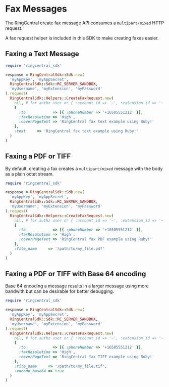 # Fax Messages

The RingCentral create fax message API consumes a `multipart/mixed` HTTP request.

A fax request helper is included in this SDK to make creating faxes easier.

## Faxing a Text Message

```ruby
require 'ringcentral_sdk'

response = RingCentralSdk::Sdk.new(
  'myAppKey', 'myAppSecret',
  RingCentralSdk::Sdk::RC_SERVER_SANDBOX,
  'myUsername', 'myExtension', 'myPassword'
).request(
  RingCentralSdk::Helpers::CreateFaxRequest.new(
    nil, # for authz user or { :account_id => '~', :extension_id => '~' }
    {
      :to            => [{ :phoneNumber => '+16505551212' }],
      :faxResolution => 'High',
      :coverPageText => 'RingCentral fax text example using Ruby!'
    },
    :text     => 'RingCentral fax text example using Ruby!'
  )
)
```

## Faxing a PDF or TIFF

By default, creating a fax creates a `multipart/mixed` message with the body as a plain octet stream.

```ruby
require 'ringcentral_sdk'

response = RingCentralSdk::Sdk.new(
  'myAppKey', 'myAppSecret',
  RingCentralSdk::Sdk::RC_SERVER_SANDBOX,
  'myUsername', 'myExtension', 'myPassword'
).request(
  RingCentralSdk::Helpers::CreateFaxRequest.new(
    nil, # for authz user or { :account_id => '~', :extension_id => '~' }
    {
      :to            => [{ :phoneNumber => '+16505551212' }],
      :faxResolution => 'High',
      :coverPageText => 'RingCentral fax PDF example using Ruby!'
    },
    :file_name     => '/path/to/my_file.pdf'
  )
)
```

## Faxing a PDF or TIFF with Base 64 encoding

Base 64 encoding a message results in a larger message using more bandwith but
can be desirable for better debugging.

```ruby
require 'ringcentral_sdk'

response = RingCentralSdk::Sdk.new(
  'myAppKey', 'myAppSecret',
  RingCentralSdk::Sdk::RC_SERVER_SANDBOX,
  'myUsername', 'myExtension', 'myPassword'
).request(
  RingCentralSdk::Helpers::CreateFaxRequest.new(
    nil, # for authz user or { :account_id => '~', :extension_id => '~' }
    {
      :to            => [{ :phoneNumber => '+16505551212' }],
      :faxResolution => 'High',
      :coverPageText => 'RingCentral fax TIFF example using Ruby!'
    },
    :file_name     => '/path/to/my_file.tif',
    :encode_base64 => true
  )
)
```